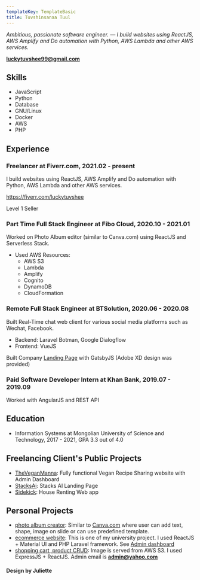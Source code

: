 ```yaml
---
templateKey: TemplateBasic
title: Tuvshinsanaa Tuul
---
```


_Ambitious, passionate software engineer. — I build websites using ReactJS, AWS Amplify and Do automation with Python, AWS Lambda and other AWS services._

**luckytuvshee99@gmail.com**

## Skills

- JavaScript
- Python
- Database
- GNU/Linux
- Docker
- AWS
- PHP

## Experience

### Freelancer at Fiverr.com, 2021.02 - present

I build websites using ReactJS, AWS Amplify and Do automation with Python, AWS Lambda and other AWS services.

<a href="https://fiverr.com/luckytuvshee" target="_blank">https://fiverr.com/luckytuvshee</a>

Level 1 Seller

### Part Time Full Stack Engineer at Fibo Cloud, 2020.10 - 2021.01

Worked on Photo Album editor (similar to Canva.com) using ReactJS and Serverless Stack.

- Used AWS Resources:
  - AWS S3
  - Lambda
  - Amplify
  - Cognito
  - DynamoDB
  - CloudFormation

### Remote Full Stack Engineer at BTSolution, 2020.06 - 2020.08

Built Real-Time chat web client for various social media platforms such as Wechat, Facebook.

- Backend: Laravel Botman, Google Dialogflow
- Frontend: VueJS

Built Company <a href="https://insurevite.com" target="_blank">Landing Page</a> with GatsbyJS (Adobe XD design was provided)

### Paid Software Developer Intern at Khan Bank, 2019.07 - 2019.09

Worked with AngularJS and REST API

## Education

- Information Systems at Mongolian University of Science and Technology, 2017 - 2021, GPA 3.3 out of 4.0

## Freelancing Client's Public Projects

- <a href="https://veganmanna.org" target="_blank">TheVeganManna</a>: Fully functional Vegan Recipe Sharing website with Admin Dashboard
- <a href="https://stacksai.org" target="_blank">StacksAi</a>: Stacks AI Landing Page
- <a href="https://joinsidekick.com" target="_blank">Sidekick</a>: House Renting Web app

## Personal Projects

- [photo album creator](https://editor.luckytuvshee.me): Similar to [Canva.com](https://canva.com) where user can add text, shape, image on slide or can use predefined template.
- [ecommerce website](https://shop.luckytuvshee.me): This is one of my university project. I used ReactJS + Material UI and PHP Laravel framework. See [Admin dashboard](https://shop-api.luckytuvshee.me)
- [shopping cart, product CRUD](https://ecommerce.luckytuvshee.me): Image is served from AWS S3. I used ExpressJS + ReactJS. Admin email is **admin@yahoo.com**

#### Design by Juliette
